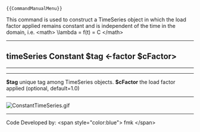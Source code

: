 ```{=mediawiki}
{{CommandManualMenu}}
```
This command is used to construct a TimeSeries object in which the load
factor applied remains constant and is independent of the time in the
domain, i.e. \<math\> \\lambda = f(t) = C \</math\>

  -----------------------------------------------------
  **timeSeries Constant \$tag \<-factor \$cFactor\>**
  -----------------------------------------------------

------------------------------------------------------------------------

  --------------- -------------------------------------------------
  **\$tag**       unique tag among TimeSeries objects.
  **\$cFactor**   the load factor applied (optional, default=1.0)
  --------------- -------------------------------------------------

![](ConstantTimeSeries.gif "ConstantTimeSeries.gif")

------------------------------------------------------------------------

Code Developed by: \<span style=\"color:blue\"\> fmk \</span\>
